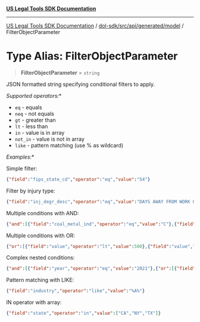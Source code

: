 [**US Legal Tools SDK Documentation**](../../../../../../README.md)

***

[US Legal Tools SDK Documentation](../../../../../../README.md) / [dol-sdk/src/api/generated/model](../README.md) / FilterObjectParameter

# Type Alias: FilterObjectParameter

> **FilterObjectParameter** = `string`

JSON formatted string specifying conditional filters to apply.

*Supported operators:**
- `eq` - equals
- `neq` - not equals
- `gt` - greater than
- `lt` - less than
- `in` - value is in array
- `not_in` - value is not in array
- `like` - pattern matching (use % as wildcard)

*Examples:**

Simple filter:
```json
{"field":"fips_state_cd","operator":"eq","value":"54"}
```

Filter by injury type:
```json
{"field":"inj_degr_desc","operator":"eq","value":"DAYS AWAY FROM WORK ONLY"}
```

Multiple conditions with AND:
```json
{"and":[{"field":"coal_metal_ind","operator":"eq","value":"C"},{"field":"cal_yr","operator":"eq","value":"2013"}]}
```

Multiple conditions with OR:
```json
{"or":[{"field":"value","operator":"lt","value":500},{"field":"value","operator":"gt","value":999}]}
```

Complex nested conditions:
```json
{"and":[{"field":"year","operator":"eq","value":"2021"},{"or":[{"field":"industry","operator":"eq","value":"A"},{"field":"industry","operator":"eq","value":"C"}]}]}
```

Pattern matching with LIKE:
```json
{"field":"industry","operator":"like","value":"%A%"}
```

IN operator with array:
```json
{"field":"state","operator":"in","value":["CA","NY","TX"]}
```

